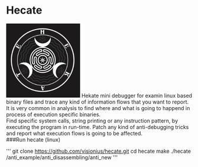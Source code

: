 # Hecate
<img src="./logo/8cafb07cd13751a1bf3b12948bb6d96b.jpg" alt="drawing" width="200"/>
Hekate mini debugger for examin linux based binary files and trace any kind of information flows
that you want to report.
</br>
It is very common in analysis to find where and what is going to happend in process of execution specific binaries.
</br>
Find specific system calls, string printing or any instruction pattern, by executing the program in run-time.
Patch any kind of anti-debugging tricks and report what execution flows is going to be affected.
</br>
###Run hecate (linux)

'''
git clone https://github.com/visionius/hecate.git
cd hecate
make
./hecate /anti_example/anti_disassembling/anti_new
'''
